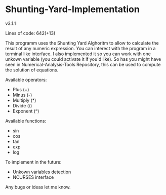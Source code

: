 # Shunting-Yard-Implementation

 v3.1.1

Lines of code: 642(+13)

This programm uses the Shunting Yard Alghoritm to allow to calculate the result of any numeric expression.
You can interect with the program in a terminal like interface.
I also implemented it so you can work with one unkown variable (you could activate it if you'd like).
So has you might have seen in Numerical-Analysis-Tools Repository, this can be used to compute the solution of equations. 

Available operators:
 - Plus (+)
 - Minus (-)
 - Multiply (*)
 - Divide (/)
 - Exponent (^)

Available functions:
 - sin
 - cos
 - tan
 - exp
 - log

To implement in the future:

  - Unkown variables detection
  - NCURSES interface

Any bugs or ideas let me know.
